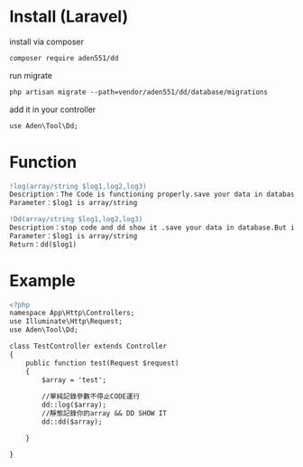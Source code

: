 # Install (Laravel)

install via composer
```diff
composer require aden551/dd
```
run migrate
```diff
php artisan migrate --path=vendor/aden551/dd/database/migrations
```
add it in your controller

```diff
use Aden\Tool\Dd;
```
# Function
```diff
!log(array/string $log1,log2,log3)
Description：The Code is functioning properly.save your data in database.But it will add the log in your database,the table name is getlog.
Parameter：$log1 is array/string

!Dd(array/string $log1,log2,log3)
Description：stop code and dd show it .save your data in database.But it will add the log in your database,the table name is getlog.
Parameter：$log1 is array/string
Return：dd($log1)

```

# Example
```diff
<?php
namespace App\Http\Controllers;
use Illuminate\Http\Request;
use Aden\Tool\Dd;

class TestController extends Controller
{
    public function test(Request $request)
    {
        $array = 'test';
        
        //單純記錄參數不停止CODE運行
        dd::log($array);
        //靜態記錄你的array && DD SHOW IT
        dd::dd($array);

    }

}

```


